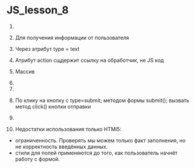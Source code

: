 # JS_lesson_8
1) 
2) Для получения информации от пользователя <br>
3) Через атрибут type = text <br>

5) Атрибут action сщдержит ссылку на обработчик, не JS код<br>
6) Массив<br>
7) 
8)
9) По клику на кнопку с type=submit; методом формы submit(); вызвать метод click() кнопки отправки
10)
11)  Недостатки использования только HTMl5:<br>
 - ограниченность. Проверять мы можем только факт заполнения, но не корректность введённых данных.<br>
 - стили для полей применяются до того, как пользователь начнёт работу с формой.
